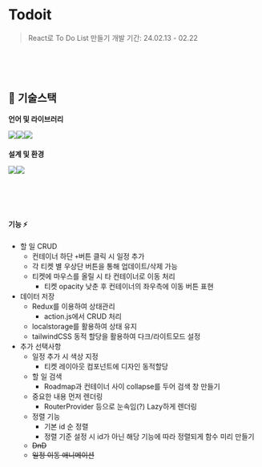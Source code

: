 # Todoit
> React로 To Do List 만들기
개발 기간: 24.02.13 - 02.22

<br/>
<br/>
<br/>


## 🐇 기술스택
**언어 및 라이브러리**
<div style="display:flex; margin-bottom:20px;">

<img src="https://img.shields.io/badge/React-61DAFB?style=for-the-badge&logo=react&logoColor=white">

<img src="https://img.shields.io/badge/redux-764ABC?style=for-the-badge&logo=redux&logoColor=white">

<img src="https://img.shields.io/badge/Tailwind CSS-06B6D4?style=for-the-badge&logo=Tailwind CSS&logoColor=white">

</div>

**설계 및 환경**
<div style="display:flex; margin-bottom:20px;">

<img src="https://img.shields.io/badge/VS CODE-007ACC?style=for-the-badge&logo=html5&logoColor=white">

<img src="https://img.shields.io/badge/github-181717?style=for-the-badge&logo=github&logoColor=white">


</div>


<br/>
<br/>
<br/>

#### 기능 ⚡

- 할 일 CRUD
  - 컨테이너 하단 `+`버튼 클릭 시 일정 추가
  - 각 티켓 별 우상단 버튼을 통해 업데이트/삭제 가능
  - 티켓에 마우스를 올릴 시 타 컨테이너로 이동 처리
    - 티켓 opacity 낮춘 후 컨테이너의 좌우측에 이동 버튼 표현
- 데이터 저장
  - Redux를 이용하여 상태관리
    - action.js에서 CRUD 처리
  - localstorage를 활용하여 상태 유지
  - tailwindCSS 동적 할당을 활용하여 다크/라이트모드 설정
- 추가 선택사항
  - 일정 추가 시 색상 지정
    - 티켓 레이아웃 컴포넌트에 디자인 동적할당
  - 할 일 검색
    - Roadmap과 컨테이너 사이 collapse를 두어 검색 창 만들기
  - 중요한 내용 먼저 렌더링 
    - RouterProvider 등으로 눈속임(?) Lazy하게 렌더링
  - 정렬 기능
    - 기본 id 순 정렬
    - 정렬 기준 설정 시 id가 아닌 해당 기능에 따라 정렬되게 함수 미리 만들기
  - ~~DnD~~
  - ~~일정 이동 애니메이션~~
